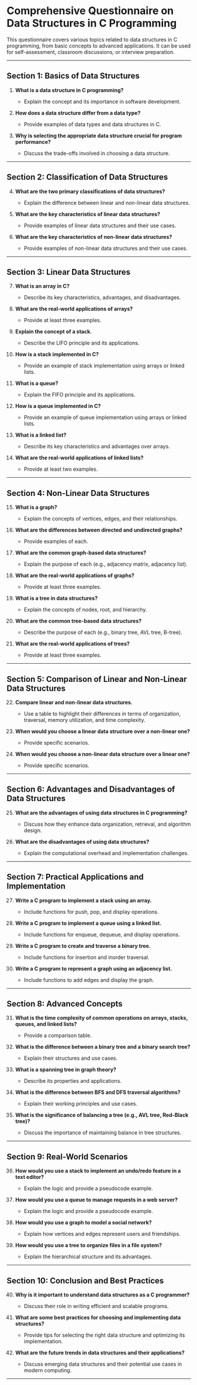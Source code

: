 # Comprehensive Questionnaire on Data Structures in C Programming

This questionnaire covers various topics related to data structures in C programming, from basic concepts to advanced applications. It can be used for self-assessment, classroom discussions, or interview preparation.

---

## **Section 1: Basics of Data Structures**

1. **What is a data structure in C programming?**
   
   - Explain the concept and its importance in software development.

2. **How does a data structure differ from a data type?**
   
   - Provide examples of data types and data structures in C.

3. **Why is selecting the appropriate data structure crucial for program performance?**
   
   - Discuss the trade-offs involved in choosing a data structure.

---

## **Section 2: Classification of Data Structures**

4. **What are the two primary classifications of data structures?**
   
   - Explain the difference between linear and non-linear data structures.

5. **What are the key characteristics of linear data structures?**
   
   - Provide examples of linear data structures and their use cases.

6. **What are the key characteristics of non-linear data structures?**
   
   - Provide examples of non-linear data structures and their use cases.

---

## **Section 3: Linear Data Structures**

7. **What is an array in C?**
   
   - Describe its key characteristics, advantages, and disadvantages.

8. **What are the real-world applications of arrays?**
   
   - Provide at least three examples.

9. **Explain the concept of a stack.**
   
   - Describe the LIFO principle and its applications.

10. **How is a stack implemented in C?**
    
    - Provide an example of stack implementation using arrays or linked lists.

11. **What is a queue?**
    
    - Explain the FIFO principle and its applications.

12. **How is a queue implemented in C?**
    
    - Provide an example of queue implementation using arrays or linked lists.

13. **What is a linked list?**
    
    - Describe its key characteristics and advantages over arrays.

14. **What are the real-world applications of linked lists?**
    
    - Provide at least two examples.

---

## **Section 4: Non-Linear Data Structures**

15. **What is a graph?**
    
    - Explain the concepts of vertices, edges, and their relationships.

16. **What are the differences between directed and undirected graphs?**
    
    - Provide examples of each.

17. **What are the common graph-based data structures?**
    
    - Explain the purpose of each (e.g., adjacency matrix, adjacency list).

18. **What are the real-world applications of graphs?**
    
    - Provide at least three examples.

19. **What is a tree in data structures?**
    
    - Explain the concepts of nodes, root, and hierarchy.

20. **What are the common tree-based data structures?**
    
    - Describe the purpose of each (e.g., binary tree, AVL tree, B-tree).

21. **What are the real-world applications of trees?**
    
    - Provide at least three examples.

---

## **Section 5: Comparison of Linear and Non-Linear Data Structures**

22. **Compare linear and non-linear data structures.**
    
    - Use a table to highlight their differences in terms of organization, traversal, memory utilization, and time complexity.

23. **When would you choose a linear data structure over a non-linear one?**
    
    - Provide specific scenarios.

24. **When would you choose a non-linear data structure over a linear one?**
    
    - Provide specific scenarios.

---

## **Section 6: Advantages and Disadvantages of Data Structures**

25. **What are the advantages of using data structures in C programming?**
    
    - Discuss how they enhance data organization, retrieval, and algorithm design.

26. **What are the disadvantages of using data structures?**
    
    - Explain the computational overhead and implementation challenges.

---

## **Section 7: Practical Applications and Implementation**

27. **Write a C program to implement a stack using an array.**
    
    - Include functions for push, pop, and display operations.

28. **Write a C program to implement a queue using a linked list.**
    
    - Include functions for enqueue, dequeue, and display operations.

29. **Write a C program to create and traverse a binary tree.**
    
    - Include functions for insertion and inorder traversal.

30. **Write a C program to represent a graph using an adjacency list.**
    
    - Include functions to add edges and display the graph.

---

## **Section 8: Advanced Concepts**

31. **What is the time complexity of common operations on arrays, stacks, queues, and linked lists?**
    
    - Provide a comparison table.

32. **What is the difference between a binary tree and a binary search tree?**
    
    - Explain their structures and use cases.

33. **What is a spanning tree in graph theory?**
    
    - Describe its properties and applications.

34. **What is the difference between BFS and DFS traversal algorithms?**
    
    - Explain their working principles and use cases.

35. **What is the significance of balancing a tree (e.g., AVL tree, Red-Black tree)?**
    
    - Discuss the importance of maintaining balance in tree structures.

---

## **Section 9: Real-World Scenarios**

36. **How would you use a stack to implement an undo/redo feature in a text editor?**
    
    - Explain the logic and provide a pseudocode example.

37. **How would you use a queue to manage requests in a web server?**
    
    - Explain the logic and provide a pseudocode example.

38. **How would you use a graph to model a social network?**
    
    - Explain how vertices and edges represent users and friendships.

39. **How would you use a tree to organize files in a file system?**
    
    - Explain the hierarchical structure and its advantages.

---

## **Section 10: Conclusion and Best Practices**

40. **Why is it important to understand data structures as a C programmer?**
    
    - Discuss their role in writing efficient and scalable programs.

41. **What are some best practices for choosing and implementing data structures?**
    
    - Provide tips for selecting the right data structure and optimizing its implementation.

42. **What are the future trends in data structures and their applications?**
    
    - Discuss emerging data structures and their potential use cases in modern computing.

---

